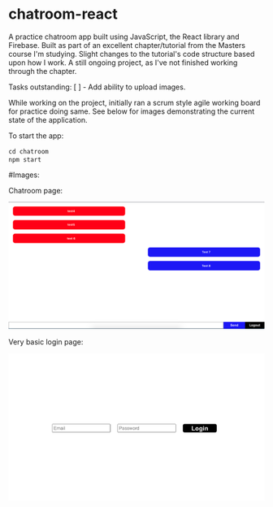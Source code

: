 # chatroom-react
A practice chatroom app built using JavaScript, the React library and Firebase.  Built as part of an excellent chapter/tutorial from the Masters course I'm studying.  Slight changes to the tutorial's code structure based upon how I work.  A still ongoing project, as I've not finished working through the chapter.  

Tasks outstanding:
[ ] - Add ability to upload images.

While working on the project, initially ran a scrum style agile working board for practice doing same.  See below for images demonstrating the current state of the application.

To start the app:

```
cd chatroom
npm start
```

#Images:

Chatroom page:

![alt text](https://github.com/SamuelScotts/chatroom-react/blob/main/chatroom/images/chatroom.png)

Very basic login page:

![alt text](https://github.com/SamuelScotts/chatroom-react/blob/main/chatroom/images/login.png)

